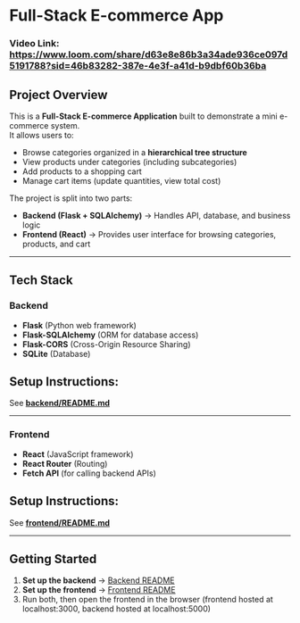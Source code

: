 # Full-Stack E-commerce App

### Video Link: https://www.loom.com/share/d63e8e86b3a34ade936ce097d5191788?sid=46b83282-387e-4e3f-a41d-b9dbf60b36ba

## Project Overview
This is a **Full-Stack E-commerce Application** built to demonstrate a mini e-commerce system.  
It allows users to:
- Browse categories organized in a **hierarchical tree structure**
- View products under categories (including subcategories)
- Add products to a shopping cart
- Manage cart items (update quantities, view total cost)

The project is split into two parts:
- **Backend (Flask + SQLAlchemy)** → Handles API, database, and business logic
- **Frontend (React)** → Provides user interface for browsing categories, products, and cart

---

## Tech Stack
### Backend
- **Flask** (Python web framework)  
- **Flask-SQLAlchemy** (ORM for database access)  
- **Flask-CORS** (Cross-Origin Resource Sharing)  
- **SQLite** (Database)  

## Setup Instructions:  
See **[backend/README.md](backend/README.md)**

---

### Frontend
- **React** (JavaScript framework)  
- **React Router** (Routing)  
- **Fetch API** (for calling backend APIs)  


## Setup Instructions:  
See **[frontend/README.md](frontend/README.md)**

---

## Getting Started
1. **Set up the backend** → [Backend README](backend/README.md)  
2. **Set up the frontend** → [Frontend README](frontend/README.md)  
3. Run both, then open the frontend in the browser (frontend hosted at localhost:3000, backend hosted at localhost:5000)


